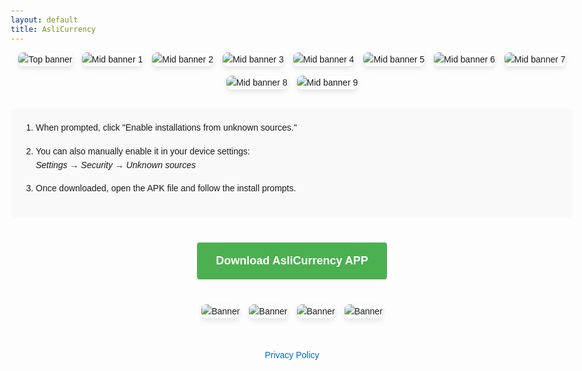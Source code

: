 ```yaml
---
layout: default
title: AsliCurrency
---
```


<!-- The three dashes above and below are required for Jekyll frontmatter -->

<div class="gallery">
  <img src="css/assets/top1.jpg" alt="Top banner">
  <img src="css/assets/top2.jpg" alt="Mid banner 1">
  <img src="css/assets/top3.jpg" alt="Mid banner 2">
  <img src="css/assets/top4.jpg" alt="Mid banner 3">
  <img src="css/assets/top5.jpg" alt="Mid banner 4">
  <img src="css/assets/top6.jpg" alt="Mid banner 5">
  <img src="css/assets/top7.jpg" alt="Mid banner 6">
  <img src="css/assets/top8.jpg" alt="Mid banner 7">
  <img src="css/assets/top9.jpg" alt="Mid banner 8">
  <img src="css/assets/top10.jpg" alt="Mid banner 9">
</div>

<ol class="steps">
  <li>When prompted, click "Enable installations from unknown sources."</li>
  <li>You can also manually enable it in your device settings:<br>
      <em>Settings → Security → Unknown sources</em>
  </li>
  <li>Once downloaded, open the APK file and follow the install prompts.</li>
</ol>

<div class="download-section">
  <a class="button"
     href="https://github.com/nedge-developers/aslicurrency/releases/download/v2.0/Aslicurrency.apk"
     target="_blank" rel="noopener">
    Download AsliCurrency APP
  </a>
</div>

<div class="gallery">
  <img src="css/assets/top11.jpg" alt="Banner">
  <img src="css/assets/top12.jpg" alt="Banner">
  <img src="css/assets/top13.jpg" alt="Banner">
  <img src="css/assets/top14.jpg" alt="Banner">
</div>

<div class="footer">
  <a href="privacy.html" class="link">Privacy Policy</a>
</div>

<style>
/* Body styles */
body {
  font-family: Arial, sans-serif;
  margin: 0;
  padding: 20px;
  max-width: 900px;
  margin: 0 auto;
  line-height: 1.6;
}

/* Gallery styles */
.gallery {
  display: flex;
  flex-wrap: wrap;
  justify-content: center;
  gap: 15px;
  margin-bottom: 30px;
}

.gallery img {
  max-width: 100%;
  height: auto;
  border-radius: 8px;
  box-shadow: 0 4px 8px rgba(0, 0, 0, 0.1);
}

/* Steps styles */
.steps {
  background-color: #f9f9f9;
  padding: 20px 40px;
  border-radius: 8px;
  margin-bottom: 30px;
}

.steps li {
  margin-bottom: 15px;
}

/* Download section styles */
.download-section {
  text-align: center;
  margin: 40px 0;
}

.button {
  display: inline-block;
  background-color: #4CAF50;
  color: white;
  padding: 15px 30px;
  text-decoration: none;
  border-radius: 4px;
  font-size: 18px;
  font-weight: bold;
  transition: background-color 0.3s;
}

.button:hover {
  background-color: #45a049;
}

/* Privacy link */
.footer {
  text-align: center;
  margin-top: 3rem;
}

.footer .link {
  color: #0066cc;
  text-decoration: none;
}

.footer .link:hover {
  text-decoration: underline;
}
</style>
